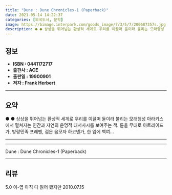 ```yaml
---
title: "Dune : Dune Chronicles-1 (Paperback)"
date: 2021-05-14 14:22:37
categories: [외국도서, 문학]
image: https://bimage.interpark.com/goods_image/7/3/5/7/200687357s.jpg
description: ● ● 상상을 뛰어넘는 환상적 세계로 우리를 이끌며 듄이라 불리는 모래행성 아라키스에서 펼쳐지는 인간과 자연의 운명적 대서사시를 보여주는 책. 듄을 무대로 아트레이드가, 방랑민족 프레멘, 검은 음모자 하코넨가, 한 입에 백여...
---
```


## **정보**

- **ISBN : 0441172717**
- **출판사 : ACE**
- **출판일 : 19900901**
- **저자 : Frank Herbert**

------



## **요약**

●  ●  상상을 뛰어넘는 환상적 세계로 우리를 이끌며 듄이라 불리는 모래행성 아라키스에서 펼쳐지는 인간과 자연의 운명적 대서사시를 보여주는 책. 듄을 무대로 아트레이드가, 방랑민족 프레멘, 검은 음모자 하코넨가, 한 입에 백여... 

------



------


Dune : Dune Chronicles-1 (Paperback) 

------


## **리뷰** 

5.0 이-엽 아직 다 읽어 봤지만 2010.07.15 <br/>